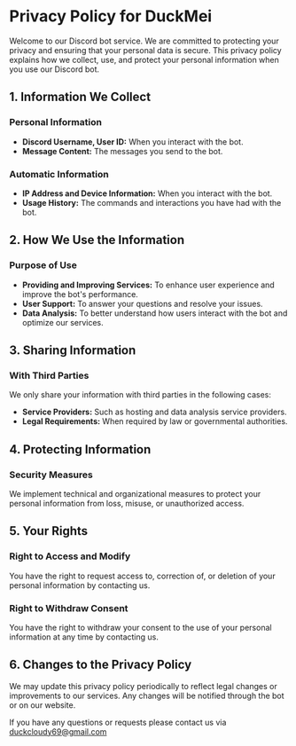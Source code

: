 # Privacy Policy for DuckMei

Welcome to our Discord bot service. We are committed to protecting your privacy and ensuring that your personal data is secure. This privacy policy explains how we collect, use, and protect your personal information when you use our Discord bot.

## 1. Information We Collect

### Personal Information
- **Discord Username, User ID:** When you interact with the bot.
- **Message Content:** The messages you send to the bot.

### Automatic Information
- **IP Address and Device Information:** When you interact with the bot.
- **Usage History:** The commands and interactions you have had with the bot.

## 2. How We Use the Information

### Purpose of Use
- **Providing and Improving Services:** To enhance user experience and improve the bot's performance.
- **User Support:** To answer your questions and resolve your issues.
- **Data Analysis:** To better understand how users interact with the bot and optimize our services.

## 3. Sharing Information

### With Third Parties
We only share your information with third parties in the following cases:
- **Service Providers:** Such as hosting and data analysis service providers.
- **Legal Requirements:** When required by law or governmental authorities.

## 4. Protecting Information

### Security Measures
We implement technical and organizational measures to protect your personal information from loss, misuse, or unauthorized access.

## 5. Your Rights

### Right to Access and Modify
You have the right to request access to, correction of, or deletion of your personal information by contacting us.

### Right to Withdraw Consent
You have the right to withdraw your consent to the use of your personal information at any time by contacting us.

## 6. Changes to the Privacy Policy

We may update this privacy policy periodically to reflect legal changes or improvements to our services. Any changes will be notified through the bot or on our website.

If you have any questions or requests please contact us via duckcloudy69@gmail.com
